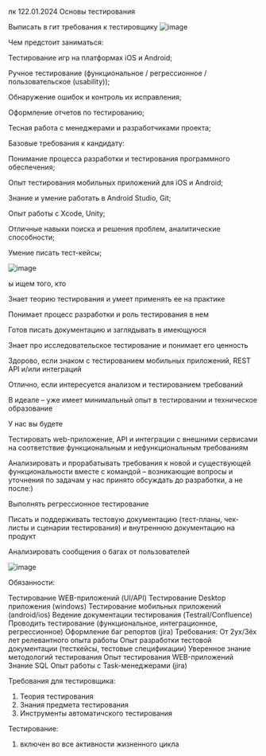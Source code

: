 лк 122.01.2024
Основы тестирования 

Выписать в гит требования к тестировщику 
![image](https://github.com/itkek33/6semestr/assets/113089505/415cbba7-2dca-4bb5-9497-653a99205971)


Чем предстоит заниматься:

Тестирование игр на платформах iOS и Android;

Ручное тестирование (функциональное / регрессионное / пользовательское (usability));

Обнаружение ошибок и контроль их исправления;

Оформление отчетов по тестированию;

Тесная работа с менеджерами и разработчиками проекта;

Базовые требования к кандидату:

Понимание процесса разработки и тестирования программного обеспечения;

Опыт тестирования мобильных приложений для iOS и Android;

Знание и умение работать в Android Studio, Git;

Опыт работы с Xcode, Unity;

Отличные навыки поиска и решения проблем, аналитические способности;

Умение писать тест-кейсы;

![image](https://github.com/itkek33/6semestr/assets/113089505/18cb90ec-758b-449c-ba3d-e9fe9e95aa35)

ы ищем того, кто

Знает теорию тестирования и умеет применять ее на практике

Понимает процесс разработки и роль тестирования в нем

Готов писать документацию и заглядывать в имеющуюся

Знает про исследовательское тестирование и понимает его ценность

Здорово, если знаком с тестированием мобильных приложений, REST API и/или интеграций

Отлично, если интересуется анализом и тестированием требований

В идеале – уже имеет минимальный опыт в тестировании и техническое образование

У нас вы будете

Тестировать web-приложение, API и интеграции с внешними сервисами на соответствие функциональным и нефункциональным требованиям

Анализировать и прорабатывать требования к новой и существующей функциональности вместе с командой – возникающие вопросы и уточнения по задачам у нас принято обсуждать до разработки, а не после:)

Выполнять регрессионное тестирование

Писать и поддерживать тестовую документацию (тест-планы, чек-листы и сценарии тестирования) и внутреннюю документацию на продукт

Анализировать сообщения о багах от пользователей

![image](https://github.com/itkek33/6semestr/assets/113089505/3d76fbc9-fadd-497f-a970-3db982c47c14)

Обязанности:

Тестирование WEB-приложений (UI/API)
Тестирование Desktop приложения (windows)
Тестирование мобильных приложений (android/ios)
Ведение документации тестирования (Testrail/Confluence)
Проводить тестирование (функциональное, интеграционное, регрессионное)
Оформление баг репортов (jira)
Требования:
От 2ух/3ёх лет релевантного опыта работы
Опыт разработки тестовой документации (тесткейсы, тестовые спецификации)
Уверенное знание методологий тестирования
Опыт тестирования WEB-приложений
Знание SQL Опыт работы с Task-менеджерами (jira)

Требования для тестировщика:
1. Теория тестирования
2. Знания предмета тестирования
3. Инструменты автоматичского тестирования

Тестирование: 
1. включен во все активности жизненного цикла 

